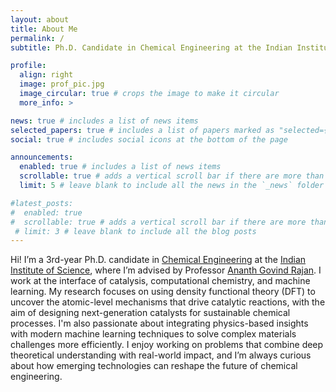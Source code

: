 ```yaml
---
layout: about
title: About Me
permalink: /
subtitle: Ph.D. Candidate in Chemical Engineering at the Indian Institute of Science

profile:
  align: right
  image: prof_pic.jpg
  image_circular: true # crops the image to make it circular
  more_info: >

news: true # includes a list of news items
selected_papers: true # includes a list of papers marked as "selected={true}"
social: true # includes social icons at the bottom of the page

announcements:
  enabled: true # includes a list of news items
  scrollable: true # adds a vertical scroll bar if there are more than 3 news items
  limit: 5 # leave blank to include all the news in the `_news` folder

#latest_posts:
#  enabled: true
#  scrollable: true # adds a vertical scroll bar if there are more than 3 new posts items
 # limit: 3 # leave blank to include all the blog posts
---
```


Hi! I’m a 3rd-year Ph.D. candidate in [Chemical Engineering](https://chemeng.iisc.ac.in/) at the [Indian Institute of Science](https://iisc.ac.in/), where I’m advised by Professor [Ananth Govind Rajan](https://chemeng.iisc.ac.in/faculty/ananth-govind-rajan/). I work at the interface of catalysis, computational chemistry, and machine learning. My research focuses on using density functional theory (DFT) to uncover the atomic-level mechanisms that drive catalytic reactions, with the aim of designing next-generation catalysts for sustainable chemical processes. I'm also passionate about integrating physics-based insights with modern machine learning techniques to solve complex materials challenges more efficiently. I enjoy working on problems that combine deep theoretical understanding with real-world impact, and I’m always curious about how emerging technologies can reshape the future of chemical engineering.
